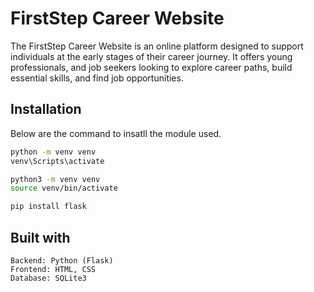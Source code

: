 
# FirstStep Career Website

The FirstStep Career Website is an online platform designed to support individuals at the early stages of their career journey. It offers young professionals, and job seekers looking to explore career paths, build essential skills, and find job opportunities.


## Installation

Below are the command to insatll the module used.

```bash
python -m venv venv
venv\Scripts\activate

python3 -m venv venv
source venv/bin/activate

pip install flask

```


    
## Built with
``````
Backend: Python (Flask)
Frontend: HTML, CSS 
Database: SQLite3
````````
